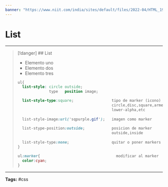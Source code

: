 ```yaml
---
banner: "https://www.niit.com/india/sites/default/files/2022-04/HTML_1920x565px.jpg"
---
```


# List
<hr> 

> [!danger] ## List
> 
> <ul style="list-style-type:square;"> 
> 	<li>Elemento uno</li>
> 	<li>Elemento dos</li>
> 	<li>Elemento tres</li>
> </ul>
> 
> ```css
> ul{
> 	list-style: circle outside;
> 				type   position image;
> 
> 	list-style-type:square;                 tipo de marker (icono) de elemento
> 									        circle,disc,square,armenian,
> 									        lower-alpha,etc
> 									
> 	list-style-image:url('sqpurple.gif');   imagen como marker
> 	
> 	list-stype-position:outside;            posicion de marker
> 											outside,inside
> 											
> 	list-style-type:none;                   quitar o poner markers
> }
> 
> ul:marker{                                  modificar al marker
> 	color:cyan;
> }
> ```
> 
<hr>
<b>Tags:</b> #css 